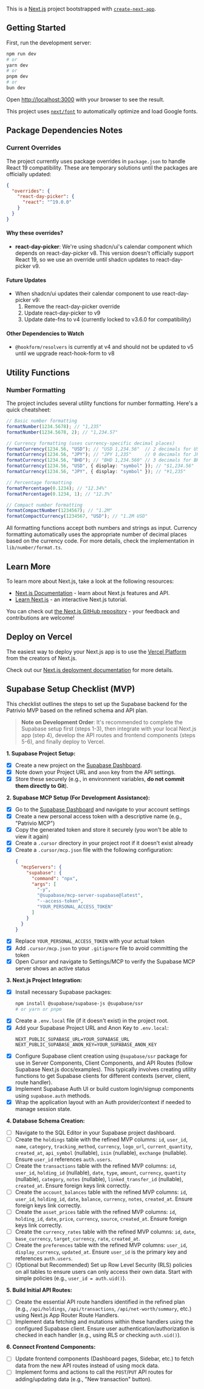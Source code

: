 This is a [Next.js](https://nextjs.org) project bootstrapped with [`create-next-app`](https://nextjs.org/docs/app/api-reference/cli/create-next-app).

## Getting Started

First, run the development server:

```bash
npm run dev
# or
yarn dev
# or
pnpm dev
# or
bun dev
```

Open [http://localhost:3000](http://localhost:3000) with your browser to see the result.

This project uses [`next/font`](https://nextjs.org/docs/app/building-your-application/optimizing/fonts) to automatically optimize and load Google fonts.

## Package Dependencies Notes

### Current Overrides

The project currently uses package overrides in `package.json` to handle React 19 compatibility. These are temporary solutions until the packages are officially updated:

```json
{
  "overrides": {
    "react-day-picker": {
      "react": "^19.0.0"
    }
  }
}
```

#### Why these overrides?

- **react-day-picker**: We're using shadcn/ui's calendar component which depends on react-day-picker v8. This version doesn't officially support React 19, so we use an override until shadcn updates to react-day-picker v9.

#### Future Updates

- When shadcn/ui updates their calendar component to use react-day-picker v9:
  1. Remove the react-day-picker override
  2. Update react-day-picker to v9
  3. Update date-fns to v4 (currently locked to v3.6.0 for compatibility)

#### Other Dependencies to Watch

- `@hookform/resolvers` is currently at v4 and should not be updated to v5 until we upgrade react-hook-form to v8

## Utility Functions

### Number Formatting

The project includes several utility functions for number formatting. Here's a quick cheatsheet:

```typescript
// Basic number formatting
formatNumber(1234.5678); // "1,235"
formatNumber(1234.5678, 2); // "1,234.57"

// Currency formatting (uses currency-specific decimal places)
formatCurrency(1234.56, "USD"); // "USD 1,234.56"  // 2 decimals for USD
formatCurrency(1234.56, "JPY"); // "JPY 1,235"     // 0 decimals for JPY
formatCurrency(1234.56, "BHD"); // "BHD 1,234.560" // 3 decimals for BHD
formatCurrency(1234.56, "USD", { display: "symbol" }); // "$1,234.56"
formatCurrency(1234.56, "JPY", { display: "symbol" }); // "¥1,235"

// Percentage formatting
formatPercentage(0.1234); // "12.34%"
formatPercentage(0.1234, 1); // "12.3%"

// Compact number formatting
formatCompactNumber(1234567); // "1.2M"
formatCompactCurrency(1234567, "USD"); // "1.2M USD"
```

All formatting functions accept both numbers and strings as input. Currency formatting automatically uses the appropriate number of decimal places based on the currency code. For more details, check the implementation in `lib/number/format.ts`.

## Learn More

To learn more about Next.js, take a look at the following resources:

- [Next.js Documentation](https://nextjs.org/docs) - learn about Next.js features and API.
- [Learn Next.js](https://nextjs.org/learn) - an interactive Next.js tutorial.

You can check out [the Next.js GitHub repository](https://github.com/vercel/next.js) - your feedback and contributions are welcome!

## Deploy on Vercel

The easiest way to deploy your Next.js app is to use the [Vercel Platform](https://vercel.com/new?utm_medium=default-template&filter=next.js&utm_source=create-next-app&utm_campaign=create-next-app-readme) from the creators of Next.js.

Check out our [Next.js deployment documentation](https://nextjs.org/docs/app/building-your-application/deploying) for more details.

## Supabase Setup Checklist (MVP)

This checklist outlines the steps to set up the Supabase backend for the Patrivio MVP based on the refined schema and API plan.

> **Note on Development Order**: It's recommended to complete the Supabase setup first (steps 1-3), then integrate with your local Next.js app (step 4), develop the API routes and frontend components (steps 5-6), and finally deploy to Vercel.

**1. Supabase Project Setup:**

- [x] Create a new project on the [Supabase Dashboard](https://supabase.com/dashboard).
- [x] Note down your Project URL and `anon` key from the API settings.
- [x] Store these securely (e.g., in environment variables, **do not commit them directly to Git**).

**2. Supabase MCP Setup (For Development Assistance):**

- [x] Go to the [Supabase Dashboard](https://supabase.com/dashboard) and navigate to your account settings
- [x] Create a new personal access token with a descriptive name (e.g., "Patrivio MCP")
- [x] Copy the generated token and store it securely (you won't be able to view it again)
- [x] Create a `.cursor` directory in your project root if it doesn't exist already
- [x] Create a `.cursor/mcp.json` file with the following configuration:
  ```json
  {
    "mcpServers": {
      "supabase": {
        "command": "npx",
        "args": [
          "-y",
          "@supabase/mcp-server-supabase@latest",
          "--access-token",
          "YOUR_PERSONAL_ACCESS_TOKEN"
        ]
      }
    }
  }
  ```
- [x] Replace `YOUR_PERSONAL_ACCESS_TOKEN` with your actual token
- [x] Add `.cursor/mcp.json` to your `.gitignore` file to avoid committing the token
- [x] Open Cursor and navigate to Settings/MCP to verify the Supabase MCP server shows an active status

**3. Next.js Project Integration:**

- [x] Install necessary Supabase packages:
  ```bash
  npm install @supabase/supabase-js @supabase/ssr
  # or yarn or pnpm
  ```
- [x] Create a `.env.local` file (if it doesn't exist) in the project root.
- [x] Add your Supabase Project URL and Anon Key to `.env.local`:
  ```
  NEXT_PUBLIC_SUPABASE_URL=YOUR_SUPABASE_URL
  NEXT_PUBLIC_SUPABASE_ANON_KEY=YOUR_SUPABASE_ANON_KEY
  ```
- [x] Configure Supabase client creation using `@supabase/ssr` package for use in Server Components, Client Components, and API Routes (follow Supabase Next.js docs/examples). This typically involves creating utility functions to get Supabase clients for different contexts (server, client, route handler).
- [x] Implement Supabase Auth UI or build custom login/signup components using `supabase.auth` methods.
- [x] Wrap the application layout with an Auth provider/context if needed to manage session state.

**4. Database Schema Creation:**

- [ ] Navigate to the SQL Editor in your Supabase project dashboard.
- [ ] Create the `holdings` table with the refined MVP columns: `id`, `user_id`, `name`, `category`, `tracking_method`, `currency`, `logo_url`, `current_quantity`, `created_at`, `api_symbol` (nullable), `isin` (nullable), `exchange` (nullable). Ensure `user_id` references `auth.users`.
- [ ] Create the `transactions` table with the refined MVP columns: `id`, `user_id`, `holding_id` (nullable), `date`, `type`, `amount`, `currency`, `quantity` (nullable), `category`, `notes` (nullable), `linked_transfer_id` (nullable), `created_at`. Ensure foreign keys link correctly.
- [ ] Create the `account_balances` table with the refined MVP columns: `id`, `user_id`, `holding_id`, `date`, `balance`, `currency`, `notes`, `created_at`. Ensure foreign keys link correctly.
- [ ] Create the `asset_prices` table with the refined MVP columns: `id`, `holding_id`, `date`, `price`, `currency`, `source`, `created_at`. Ensure foreign keys link correctly.
- [ ] Create the `currency_rates` table with the refined MVP columns: `id`, `date`, `base_currency`, `target_currency`, `rate`, `created_at`.
- [ ] Create the `preferences` table with the refined MVP columns: `user_id`, `display_currency`, `updated_at`. Ensure `user_id` is the primary key and references `auth.users`.
- [ ] (Optional but Recommended) Set up Row Level Security (RLS) policies on all tables to ensure users can only access their own data. Start with simple policies (e.g., `user_id = auth.uid()`).

**5. Build Initial API Routes:**

- [ ] Create the essential API route handlers identified in the refined plan (e.g., `/api/holdings`, `/api/transactions`, `/api/net-worth/summary`, etc.) using Next.js App Router Route Handlers.
- [ ] Implement data fetching and mutations within these handlers using the configured Supabase client. Ensure user authentication/authorization is checked in each handler (e.g., using RLS or checking `auth.uid()`).

**6. Connect Frontend Components:**

- [ ] Update frontend components (Dashboard pages, Sidebar, etc.) to fetch data from the new API routes instead of using mock data.
- [ ] Implement forms and actions to call the `POST`/`PUT` API routes for adding/updating data (e.g., "New transaction" button).
